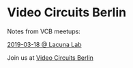 # Video Circuits Berlin

Notes from VCB meetups:

[2019-03-18 @ Lacuna Lab](2019-03-18.md)

Join us at [Video Circuits Berlin](https://www.facebook.com/groups/2308645209458633/)